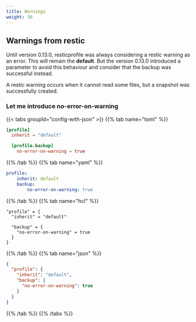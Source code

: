 ```yaml
---
title: Warnings
weight: 30
---
```


## Warnings from restic

Until version 0.13.0, resticprofile was always considering a restic warning as an error. This will remain the **default**.
But the version 0.13.0 introduced a parameter to avoid this behaviour and consider that the backup was successful instead.

A restic warning occurs when it cannot read some files, but a snapshot was successfully created.

### Let me introduce no-error-on-warning

{{< tabs groupId="config-with-json" >}}
{{% tab name="toml" %}}

```toml
[profile]
  inherit = "default"

  [profile.backup]
    no-error-on-warning = true

```

{{% /tab %}}
{{% tab name="yaml" %}}


```yaml
profile:
    inherit: default
    backup:
        no-error-on-warning: true
```

{{% /tab %}}
{{% tab name="hcl" %}}

```hcl
"profile" = {
  "inherit" = "default"

  "backup" = {
    "no-error-on-warning" = true
  }
}
```

{{% /tab %}}
{{% tab name="json" %}}

```json
{
  "profile": {
    "inherit": "default",
    "backup": {
      "no-error-on-warning": true
    }
  }
}
```

{{% /tab %}}
{{% /tabs %}}
